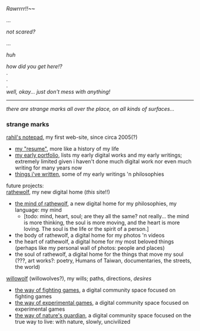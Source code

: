 *Rawrrrr!!~~*

...

*not scared?*

...

*huh*

*how did you get here!?*  
.  
.  
.  
*well, okay... just don't mess with anything!*
- - -

*there are strange marks all over the place, on all kinds of surfaces...*
### strange marks 

[rahil's notepad](https://rahilpatel.com), my first web-site, since circa 2005(?)  
  - [my "resume"](https://rahilpatel.com/resume), more like a history of my life
  - [my early portfolio](https://rahilpatel.com/portfolio), lists my early digital works and my early writings; extremely limited given i haven't done much digital work nor even much writing for many years now
  - [things i've written](https://rahilptel.com/blog/things-ive-written), some of my early writings 'n philosophies

future projects:  
[rathewolf](https://rathewolf.com), my new digital home (*this* site!!)
  - [the mind of rathewolf](https://mind.rathewolf.com), a new digital home for my philosophies, my language: my mind  
    - [todo: mind, heart, soul; are they all the same? not really... the mind is more thinking, the soul is more moving, and the heart is more loving. The soul is the life or the spirit of a person.]
  - the body of rathewolf, a digital home for my photos 'n videos
  - the heart of rathewolf, a digital home for my most beloved things (perhaps like my personal wall of photos: people and places)
  - the soul of rathewolf, a digital home for the things that move my soul (???, art works?: poetry, Humans of Taiwan, documentaries, the streets, the world)

[willowolf](https://willowolf.com) (willowolves?), my wills; paths, directions, *desires*
  - [the way of fighting games](https://willowolf.com/fga), a digital community space focused on fighting games  
  - [the way of experimental games](https://willowolf.com/ega), a digital community space focused on experimental games  
  - [the way of nature's guardian](https://willowolf.com/nga), a digital community space focused on the true way to live: with nature, slowly, uncivilized  
